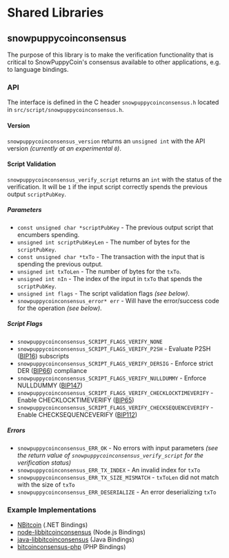 Shared Libraries
================

## snowpuppycoinconsensus

The purpose of this library is to make the verification functionality that is critical to SnowPuppyCoin's consensus available to other applications, e.g. to language bindings.

### API

The interface is defined in the C header `snowpuppycoinconsensus.h` located in  `src/script/snowpuppycoinconsensus.h`.

#### Version

`snowpuppycoinconsensus_version` returns an `unsigned int` with the API version *(currently at an experimental `0`)*.

#### Script Validation

`snowpuppycoinconsensus_verify_script` returns an `int` with the status of the verification. It will be `1` if the input script correctly spends the previous output `scriptPubKey`.

##### Parameters
- `const unsigned char *scriptPubKey` - The previous output script that encumbers spending.
- `unsigned int scriptPubKeyLen` - The number of bytes for the `scriptPubKey`.
- `const unsigned char *txTo` - The transaction with the input that is spending the previous output.
- `unsigned int txToLen` - The number of bytes for the `txTo`.
- `unsigned int nIn` - The index of the input in `txTo` that spends the `scriptPubKey`.
- `unsigned int flags` - The script validation flags *(see below)*.
- `snowpuppycoinconsensus_error* err` - Will have the error/success code for the operation *(see below)*.

##### Script Flags
- `snowpuppycoinconsensus_SCRIPT_FLAGS_VERIFY_NONE`
- `snowpuppycoinconsensus_SCRIPT_FLAGS_VERIFY_P2SH` - Evaluate P2SH ([BIP16](https://github.com/bitcoin/bips/blob/master/bip-0016.mediawiki)) subscripts
- `snowpuppycoinconsensus_SCRIPT_FLAGS_VERIFY_DERSIG` - Enforce strict DER ([BIP66](https://github.com/bitcoin/bips/blob/master/bip-0066.mediawiki)) compliance
- `snowpuppycoinconsensus_SCRIPT_FLAGS_VERIFY_NULLDUMMY` - Enforce NULLDUMMY ([BIP147](https://github.com/bitcoin/bips/blob/master/bip-0147.mediawiki))
- `snowpuppycoinconsensus_SCRIPT_FLAGS_VERIFY_CHECKLOCKTIMEVERIFY` - Enable CHECKLOCKTIMEVERIFY ([BIP65](https://github.com/bitcoin/bips/blob/master/bip-0065.mediawiki))
- `snowpuppycoinconsensus_SCRIPT_FLAGS_VERIFY_CHECKSEQUENCEVERIFY` - Enable CHECKSEQUENCEVERIFY ([BIP112](https://github.com/bitcoin/bips/blob/master/bip-0112.mediawiki))

##### Errors
- `snowpuppycoinconsensus_ERR_OK` - No errors with input parameters *(see the return value of `snowpuppycoinconsensus_verify_script` for the verification status)*
- `snowpuppycoinconsensus_ERR_TX_INDEX` - An invalid index for `txTo`
- `snowpuppycoinconsensus_ERR_TX_SIZE_MISMATCH` - `txToLen` did not match with the size of `txTo`
- `snowpuppycoinconsensus_ERR_DESERIALIZE` - An error deserializing `txTo`

### Example Implementations
- [NBitcoin](https://github.com/NicolasDorier/NBitcoin/blob/master/NBitcoin/Script.cs#L814) (.NET Bindings)
- [node-libbitcoinconsensus](https://github.com/bitpay/node-libbitcoinconsensus) (Node.js Bindings)
- [java-libbitcoinconsensus](https://github.com/dexX7/java-libbitcoinconsensus) (Java Bindings)
- [bitcoinconsensus-php](https://github.com/Bit-Wasp/bitcoinconsensus-php) (PHP Bindings)
